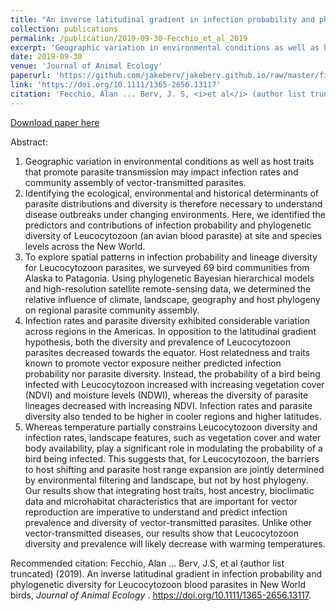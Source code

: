 ```yaml
---
title: "An inverse latitudinal gradient in infection probability and phylogenetic diversity for Leucocytozoon blood parasites in New World birds"
collection: publications
permalink: /publication/2019-09-30-Fecchio_et_al_2019
excerpt: 'Geographic variation in environmental conditions as well as host traits that promote parasite transmission may impact infection rates and community assembly of vector-transmitted parasites. Identifying the ecological, environmental and historical determinants of parasite distributions and diversity is therefore necessary to understand disease outbreaks under changing environments.'
date: 2019-09-30
venue: 'Journal of Animal Ecology'
paperurl: 'https://github.com/jakeberv/jakeberv.github.io/raw/master/files/pdf/papers/Fecchio_et_al_2019.pdf'
link: 'https://doi.org/10.1111/1365-2656.13117'
citation: 'Fecchio, Alan ... Berv, J. S, <i>et al</i> (author list truncated) (2019). An inverse latitudinal gradient in infection probability and phylogenetic diversity for Leucocytozoon blood parasites in New World birds, <i>Journal of Animal Ecology</i>.'
---
```


[Download paper here](https://github.com/jakeberv/jakeberv.github.io/raw/master/files/pdf/papers/Fecchio_et_al_2019.pdf)

Abstract:
1. Geographic variation in environmental conditions as well as host traits that promote parasite transmission may impact infection rates and community assembly of vector-transmitted parasites.
2. Identifying the ecological, environmental and historical determinants of parasite distributions and diversity is therefore necessary to understand disease outbreaks under changing environments. Here, we identified the predictors and contributions of infection probability and phylogenetic diversity of Leucocytozoon (an avian blood parasite) at site and species levels across the New World.
3. To explore spatial patterns in infection probability and lineage diversity for Leucocytozoon parasites, we surveyed 69 bird communities from Alaska to Patagonia. Using phylogenetic Bayesian hierarchical models and high-resolution satellite remote-sensing data, we determined the relative influence of climate, landscape, geography and host phylogeny on regional parasite community assembly.
4. Infection rates and parasite diversity exhibited considerable variation across regions in the Americas. In opposition to the latitudinal gradient hypothesis, both the diversity and prevalence of Leucocytozoon parasites decreased towards the equator. Host relatedness and traits known to promote vector exposure neither predicted infection probability nor parasite diversity. Instead, the probability of a bird being infected with Leucocytozoon increased with increasing vegetation cover (NDVI) and moisture levels (NDWI), whereas the diversity of parasite lineages decreased with increasing NDVI. Infection rates and parasite diversity also tended to be higher in cooler regions and higher latitudes.
5. Whereas temperature partially constrains Leucocytozoon diversity and infection rates, landscape features, such as vegetation cover and water body availability, play a significant role in modulating the probability of a bird being infected. This suggests that, for Leucocytozoon, the barriers to host shifting and parasite host range expansion are jointly determined by environmental filtering and landscape, but not by host phylogeny. Our results show that integrating host traits, host ancestry, bioclimatic data and microhabitat characteristics that are important for vector reproduction are imperative to understand and predict infection prevalence and diversity of vector-transmitted parasites. Unlike other vector-transmitted diseases, our results show that Leucocytozoon diversity and prevalence will likely decrease with warming temperatures.


Recommended citation: Fecchio, Alan ... Berv, J.S, et al (author list truncated) (2019). An inverse latitudinal gradient in infection probability and phylogenetic diversity for Leucocytozoon blood parasites in New World birds, <i> Journal of Animal Ecology </i>. https://doi.org/10.1111/1365-2656.13117.

